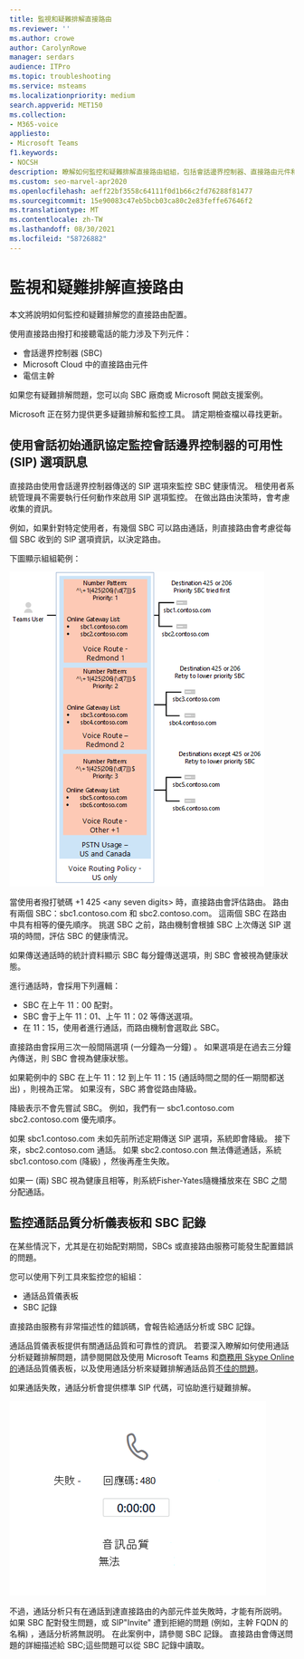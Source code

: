 ```yaml
---
title: 監視和疑難排解直接路由
ms.reviewer: ''
ms.author: crowe
author: CarolynRowe
manager: serdars
audience: ITPro
ms.topic: troubleshooting
ms.service: msteams
ms.localizationpriority: medium
search.appverid: MET150
ms.collection:
- M365-voice
appliesto:
- Microsoft Teams
f1.keywords:
- NOCSH
description: 瞭解如何監控和疑難排解直接路由組組，包括會話邊界控制器、直接路由元件和電信主幹。
ms.custom: seo-marvel-apr2020
ms.openlocfilehash: aeff22bf3558c64111f0d1b66c2fd76288f81477
ms.sourcegitcommit: 15e90083c47eb5bcb03ca80c2e83feffe67646f2
ms.translationtype: MT
ms.contentlocale: zh-TW
ms.lasthandoff: 08/30/2021
ms.locfileid: "58726882"
---
```

# <a name="monitor-and-troubleshoot-direct-routing"></a>監視和疑難排解直接路由

本文將說明如何監控和疑難排解您的直接路由配置。 

使用直接路由撥打和接聽電話的能力涉及下列元件： 

- 會話邊界控制器 (SBC)  
- Microsoft Cloud 中的直接路由元件 
- 電信主幹 

如果您有疑難排解問題，您可以向 SBC 廠商或 Microsoft 開啟支援案例。 

Microsoft 正在努力提供更多疑難排解和監控工具。 請定期檢查檔以尋找更新。 

## <a name="monitoring-availability-of-session-border-controllers-using-session-initiation-protocol-sip-options-messages"></a>使用會話初始通訊協定監控會話邊界控制器的可用性 (SIP) 選項訊息

直接路由使用會話邊界控制器傳送的 SIP 選項來監控 SBC 健康情況。 租使用者系統管理員不需要執行任何動作來啟用 SIP 選項監控。 在做出路由決策時，會考慮收集的資訊。 

例如，如果針對特定使用者，有幾個 SBC 可以路由通話，則直接路由會考慮從每個 SBC 收到的 SIP 選項資訊，以決定路由。 

下圖顯示組組範例： 

![SIP 選項群組組範例。](media/sip-options-config-example.png)

當使用者撥打號碼 +1 425 \<any seven digits> 時，直接路由會評估路由。 路由有兩個 SBC：sbc1.contoso.com 和 sbc2.contoso.com。 這兩個 SBC 在路由中具有相等的優先順序。 挑選 SBC 之前，路由機制會根據 SBC 上次傳送 SIP 選項的時間，評估 SBC 的健康情況。 

如果傳送通話時的統計資料顯示 SBC 每分鐘傳送選項，則 SBC 會被視為健康狀態。  

進行通話時，會採用下列邏輯：

- SBC 在上午 11：00 配對。  
- SBC 會于上午 11：01、上午 11：02 等傳送選項。  
- 在 11：15，使用者進行通話，而路由機制會選取此 SBC。 

直接路由會採用三次一般間隔選項 (一分鐘為一分鐘) 。 如果選項是在過去三分鐘內傳送，則 SBC 會視為健康狀態。

如果範例中的 SBC 在上午 11：12 到上午 11：15 (通話時間之間的任一期間都送出) ，則視為正常。 如果沒有，SBC 將會從路由降級。 

降級表示不會先嘗試 SBC。 例如，我們有一 sbc1.contoso.com sbc2.contoso.com 優先順序。  

如果 sbc1.contoso.com 未如先前所述定期傳送 SIP 選項，系統即會降級。 接下來，sbc2.contoso.com 通話。 如果 sbc2.contoso.con 無法傳遞通話，系統 sbc1.contoso.com (降級) ，然後再產生失敗。 

如果一 (兩) SBC 視為健康且相等，則系統Fisher-Yates隨機播放來在 SBC 之間分配通話。

## <a name="monitor-call-quality-analytics-dashboard-and-sbc-logs"></a>監控通話品質分析儀表板和 SBC 記錄 
 
在某些情況下，尤其是在初始配對期間，SBCs 或直接路由服務可能發生配置錯誤的問題。 

您可以使用下列工具來監控您的組組：  
 
- 通話品質儀表板 
- SBC 記錄 

直接路由服務有非常描述性的錯誤碼，會報告給通話分析或 SBC 記錄。 

通話品質儀表板提供有關通話品質和可靠性的資訊。 若要深入瞭解如何使用通話分析疑難排解問題，請參閱開啟及使用 Microsoft Teams 和[商務用 Skype Online 的](/SkypeForBusiness/using-call-quality-in-your-organization/turning-on-and-using-call-quality-dashboard)通話品質儀表板，以及使用通話分析來疑難排解通話品質[不佳的問題](/SkypeForBusiness/using-call-quality-in-your-organization/use-call-analytics-to-troubleshoot-poor-call-quality)。 

如果通話失敗，通話分析會提供標準 SIP 代碼，可協助進行疑難排解。 

![通話失敗範例 SIP 代碼。](media/failed-response-code.png)

不過，通話分析只有在通話到達直接路由的內部元件並失敗時，才能有所説明。 如果 SBC 配對發生問題，或 SIP"Invite" 遭到拒絕的問題 (例如，主幹 FQDN 的名稱) ，通話分析將無説明。 在此案例中，請參閱 SBC 記錄。 直接路由會傳送問題的詳細描述給 SBC;這些問題可以從 SBC 記錄中讀取。